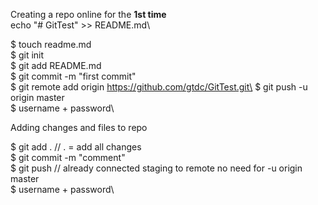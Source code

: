 
Creating a repo online for the <b>1st time</b>\
echo "# GitTest" >> README.md\

$ touch readme.md\
$ git init\
$ git add README.md\
$ git commit -m "first commit"\
$ git remote add origin https://github.com/gtdc/GitTest.git\
$ git push -u origin master\
$ username + password\

Adding changes and files to repo

$ git add . 				// . = add all changes\
$ git commit -m "comment"\
$ git push					// already connected staging to remote no need for -u origin master\
$ username + password\